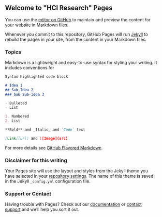 ## Welcome to "HCI Research" Pages

You can use the [editor on GitHub](https://github.com/anilshankarphd/hciresearch/edit/gh-pages/index.md) to maintain and preview the content for your website in Markdown files.

Whenever you commit to this repository, GitHub Pages will run [Jekyll](https://jekyllrb.com/) to rebuild the pages in your site, from the content in your Markdown files.

### Topics

Markdown is a lightweight and easy-to-use syntax for styling your writing. It includes conventions for

```markdown
Syntax highlighted code block

# Idea 1
## Sub-Idea 2
### Sub Sub-Idea 3

- Bulleted
- List

1. Numbered
2. List

**Bold** and _Italic_ and `Code` text

[Link](url) and ![Image](src)
```

For more details see [GitHub Flavored Markdown](https://guides.github.com/features/mastering-markdown/).

### Disclaimer for this writing
Your Pages site will use the layout and styles from the Jekyll theme you have selected in your [repository settings](https://github.com/anilshankarphd/hciresearch/settings). The name of this theme is saved in the Jekyll `_config.yml` configuration file.

### Support or Contact

Having trouble with Pages? Check out our [documentation](https://docs.github.com/categories/github-pages-basics/) or [contact support](https://github.com/contact) and we’ll help you sort it out.
